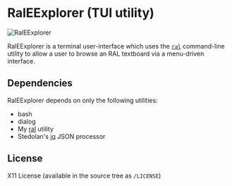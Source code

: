 RalEExplorer (TUI utility)
==========================

![RalEExplorer](https://cdn.wesleycoakley.com/git/raleexplorer.png)

RalEExplorer is a terminal user-interface which uses the
[`ral`](https://github.com/wesleycoakley/ral) command-line utility to allow
a user to browse an RAL textboard via a menu-driven interface.

Dependencies
------------

RalEExplorer depends on only the following utilities:

- bash
- dialog
- My [ral](https://github.com/wesleycoakley/ral) utility
- Stedolan's [jq](https://github.com/stedolan/jq) JSON processor

License
-------

X11 License (available in the source tree as `/LICENSE`)

